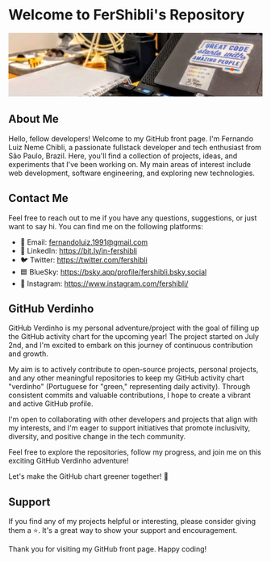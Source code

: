 # Welcome to FerShibli's Repository

![Profile Banner](./header.jpeg)

## About Me

Hello, fellow developers! Welcome to my GitHub front page. I'm Fernando Luiz Neme Chibli, a passionate fullstack developer and tech enthusiast from São Paulo, Brazil. Here, you'll find a collection of projects, ideas, and experiments that I've been working on. My main areas of interest include web development, software engineering, and exploring new technologies.

## Contact Me

Feel free to reach out to me if you have any questions, suggestions, or just want to say hi. You can find me on the following platforms:

- 📧 Email: fernandoluiz.1991@gmail.com
- 💼 LinkedIn: https://bit.ly/in-fershibli
- 🐦 Twitter: https://twitter.com/fershibli
- 🟦 BlueSky: https://bsky.app/profile/fershibli.bsky.social
- 📸 Instagram: https://www.instagram.com/fershibli/

## GitHub Verdinho

GitHub Verdinho is my personal adventure/project with the goal of filling up the GitHub activity chart for the upcoming year! The project started on July 2nd, and I'm excited to embark on this journey of continuous contribution and growth.

My aim is to actively contribute to open-source projects, personal projects, and any other meaningful repositories to keep my GitHub activity chart "verdinho" (Portuguese for "green," representing daily activity). Through consistent commits and valuable contributions, I hope to create a vibrant and active GitHub profile.

I'm open to collaborating with other developers and projects that align with my interests, and I'm eager to support initiatives that promote inclusivity, diversity, and positive change in the tech community.

Feel free to explore the repositories, follow my progress, and join me on this exciting GitHub Verdinho adventure!

Let's make the GitHub chart greener together! 🌱

## Support

If you find any of my projects helpful or interesting, please consider giving them a ⭐️. It's a great way to show your support and encouragement.

Thank you for visiting my GitHub front page. Happy coding!

